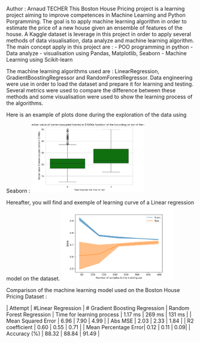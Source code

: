 Author : Arnaud TECHER
This Boston House Pricing project is a learning project aiming to improve competences in Machine Learning and Python Porgramming.
The goal is to apply machine learning algorithm in order to estimate the price of a new house given an ensemble of features of the house.
A Kaggle dataset is leverage in this project in order to apply several methods of data visualisation, data analyze and machine learning algorithm. 
The main concept apply in this project are : 
    - POO programming in python 
    - Data analyze - visualisation using Pandas, Matplotlib, Seaborn
    - Machine Learning using Scikit-learn

The machine learning algorithms used are : LinearRegression, GradientBoostingRegressor and RandomForestRegressor.
Data engineering were use in order to load the dataset and prepare it for learning and testing. 
Several metrics were used to compare the difference between these methods and some visualisation were used to show the learning process of the algorithms. 

Here is an example of plots done during the exploration of the data using Seaborn : 
<img src="images/plots_boston_princing_vs_chas.png" width="300" height="200"/>

Hereafter, you will find and exemple of learning curve of a Linear regression model on the dataset.
<img src="images/learning_curve_LinearRegression.png" width="300" height="200"/>

Comparison of the machine learning model used on the Boston House Pricing Dataset : 

| Attempt | #Linear Regression  | # Gradient Boosting Regression | Random Forest Regression
| Time for learning process | 1.17 ms | 269 ms | 131 ms |
| Mean Squared Error | 6.96 | 7.90 | 4.99 |
| Abs MSE | 2.03 | 2.33 | 1.84 |
| R2 coefficient | 0.60 | 0.55 | 0.71 |
| Mean Percentage Error| 0.12 | 0.11 | 0.09|
| Accuracy (%) | 88.32 | 88.84 | 91.49 |

